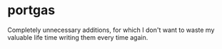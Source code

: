 # portgas
Completely unnecessary additions, for which I don't want to waste my valuable life time writing them every time again.
